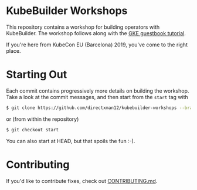 # KubeBuilder Workshops

This repository contains a workshop for building operators with
KubeBuilder.  The workshop follows along with the [GKE guestbook
tutorial](https://cloud.google.com/kubernetes-engine/docs/tutorials/guestbook).

If you're here from KubeCon EU (Barcelona) 2019, you've come to the right
place.

# Starting Out

Each commit contains progressively more details on building the workshop.
Take a look at the commit messages, and then start from the `start` tag
with

```bash
$ git clone https://github.com/directxman12/kubebuilder-workshops --branch start
```

or (from within the repository)

```bash
$ git checkout start
```

You can also start at HEAD, but that spoils the fun :-).

# Contributing

If you'd like to contribute fixes, check out
[CONTRIBUTING.md](CONTRIBUTING.md).
